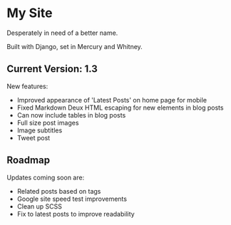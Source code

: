 # My Site

Desperately in need of a better name.

Built with Django, set in Mercury and Whitney.

## Current Version: 1.3

New features:

* Improved appearance of 'Latest Posts' on home page for mobile
* Fixed Markdown Deux HTML escaping for new elements in blog posts
* Can now include tables in blog posts
* Full size post images
* Image subtitles
* Tweet post

## Roadmap

Updates coming soon are:

* Related posts based on tags
* Google site speed test improvements
* Clean up SCSS
* Fix to latest posts to improve readability
